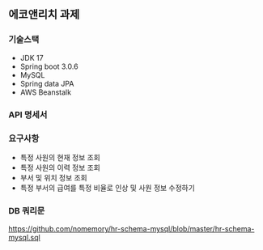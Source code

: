 ## 에코앤리치 과제

### 기술스택
- JDK 17
- Spring boot 3.0.6
- MySQL
- Spring data JPA
- AWS Beanstalk

### API 명세서

### 요구사항
- 특정 사원의 현재 정보 조회
- 특정 사원의 이력 정보 조회
- 부서 및 위치 정보 조회 
- 특정 부서의 급여를 특정 비율로 인상 및 사원 정보 수정하기

### DB 쿼리문
https://github.com/nomemory/hr-schema-mysql/blob/master/hr-schema-mysql.sql